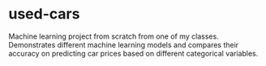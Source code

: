 # used-cars
Machine learning project from scratch from one of my classes.
Demonstrates different machine learning models and compares their accuracy on predicting car prices based on different categorical variables.
